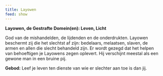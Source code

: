 ```yaml
---
title: Layowen
feed: show
---
```


**Layowen, de Gestrafte**
**Domein(en): Leven, Licht**

God van de mishandelden, de lijdenden en de onderdrukten. Layowen beschermt zij die het slechtst af zijn: bedelaars, melaatsen, slaven, de armen en allen die slecht behandeld zijn. Er wordt gezegd dat het helpen van behoeftigen je Layowens zegen oplevert. Hij verschijnt meestal als een gewone man in een bruine pij.

**Gebod:** Leef je leven ten dienste van wie er slechter aan toe is dan jij.